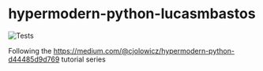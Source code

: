 # hypermodern-python-lucasmbastos

![Tests](https://github.com/lucasmbastos/hypermodern-python-lucasmbastos/workflows/Tests/badge.svg?branch=master)

Following the https://medium.com/@cjolowicz/hypermodern-python-d44485d9d769 tutorial series
